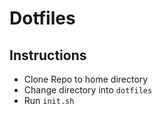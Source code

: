 # Dotfiles

## Instructions
- Clone Repo to home directory
- Change directory into `dotfiles`
- Run `init.sh`
